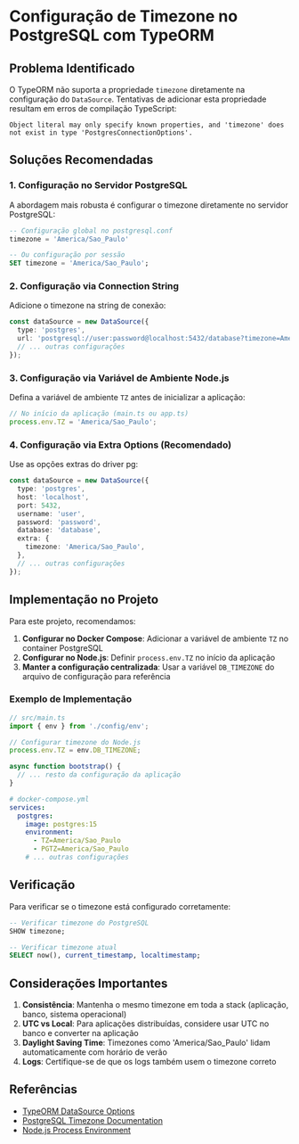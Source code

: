 # Configuração de Timezone no PostgreSQL com TypeORM

## Problema Identificado

O TypeORM não suporta a propriedade `timezone` diretamente na configuração do `DataSource`. Tentativas de adicionar esta propriedade resultam em erros de compilação TypeScript:

```
Object literal may only specify known properties, and 'timezone' does not exist in type 'PostgresConnectionOptions'.
```

## Soluções Recomendadas

### 1. Configuração no Servidor PostgreSQL

A abordagem mais robusta é configurar o timezone diretamente no servidor PostgreSQL:

```sql
-- Configuração global no postgresql.conf
timezone = 'America/Sao_Paulo'

-- Ou configuração por sessão
SET timezone = 'America/Sao_Paulo';
```

### 2. Configuração via Connection String

Adicione o timezone na string de conexão:

```typescript
const dataSource = new DataSource({
  type: 'postgres',
  url: 'postgresql://user:password@localhost:5432/database?timezone=America/Sao_Paulo',
  // ... outras configurações
});
```

### 3. Configuração via Variável de Ambiente Node.js

Defina a variável de ambiente `TZ` antes de inicializar a aplicação:

```typescript
// No início da aplicação (main.ts ou app.ts)
process.env.TZ = 'America/Sao_Paulo';
```

### 4. Configuração via Extra Options (Recomendado)

Use as opções extras do driver pg:

```typescript
const dataSource = new DataSource({
  type: 'postgres',
  host: 'localhost',
  port: 5432,
  username: 'user',
  password: 'password',
  database: 'database',
  extra: {
    timezone: 'America/Sao_Paulo',
  },
  // ... outras configurações
});
```

## Implementação no Projeto

Para este projeto, recomendamos:

1. **Configurar no Docker Compose**: Adicionar a variável de ambiente `TZ` no container PostgreSQL
2. **Configurar no Node.js**: Definir `process.env.TZ` no início da aplicação
3. **Manter a configuração centralizada**: Usar a variável `DB_TIMEZONE` do arquivo de configuração para referência

### Exemplo de Implementação

```typescript
// src/main.ts
import { env } from './config/env';

// Configurar timezone do Node.js
process.env.TZ = env.DB_TIMEZONE;

async function bootstrap() {
  // ... resto da configuração da aplicação
}
```

```yaml
# docker-compose.yml
services:
  postgres:
    image: postgres:15
    environment:
      - TZ=America/Sao_Paulo
      - PGTZ=America/Sao_Paulo
    # ... outras configurações
```

## Verificação

Para verificar se o timezone está configurado corretamente:

```sql
-- Verificar timezone do PostgreSQL
SHOW timezone;

-- Verificar timezone atual
SELECT now(), current_timestamp, localtimestamp;
```

## Considerações Importantes

1. **Consistência**: Mantenha o mesmo timezone em toda a stack (aplicação, banco, sistema operacional)
2. **UTC vs Local**: Para aplicações distribuídas, considere usar UTC no banco e converter na aplicação
3. **Daylight Saving Time**: Timezones como 'America/Sao_Paulo' lidam automaticamente com horário de verão
4. **Logs**: Certifique-se de que os logs também usem o timezone correto

## Referências

- [TypeORM DataSource Options](https://typeorm.io/data-source-options)
- [PostgreSQL Timezone Documentation](https://www.postgresql.org/docs/current/datetime-config-files.html)
- [Node.js Process Environment](https://nodejs.org/api/process.html#process_process_env)